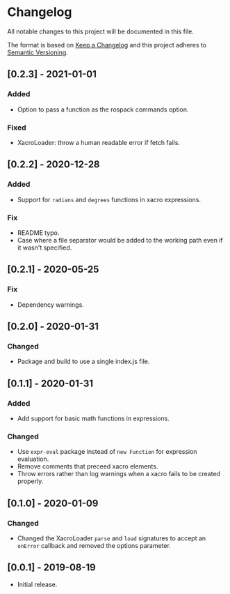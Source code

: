 # Changelog
All notable changes to this project will be documented in this file.

The format is based on [Keep a Changelog](http://keepachangelog.com/en/1.0.0/)
and this project adheres to [Semantic Versioning](http://semver.org/spec/v2.0.0.html).

## [0.2.3] - 2021-01-01

### Added
- Option to pass a function as the rospack commands option.

### Fixed
- XacroLoader: throw a human readable error if fetch fails.

## [0.2.2] - 2020-12-28

### Added
- Support for `radians` and `degrees` functions in xacro expressions.

### Fix
- README typo.
- Case where a file separator would be added to the working path even if it wasn't specified.

## [0.2.1] - 2020-05-25

### Fix
- Dependency warnings.

## [0.2.0] - 2020-01-31

### Changed
- Package and build to use a single index.js file.

## [0.1.1] - 2020-01-31

### Added
- Add support for basic math functions in expressions.

### Changed
- Use `expr-eval` package instead of `new Function` for expression evaluation.
- Remove comments that preceed xacro elements.
- Throw errors rather than log warnings when a xacro fails to be created properly.

## [0.1.0] - 2020-01-09

### Changed

- Changed the XacroLoader `parse` and `load` signatures to accept an `onError` callback and removed the options parameter.

## [0.0.1] - 2019-08-19

- Initial release.
